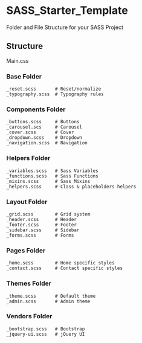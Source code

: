 # SASS_Starter_Template
Folder and File Structure for your SASS Project



## Structure

Main.css

### Base Folder

	_reset.scss       # Reset/normalize
	_typography.scss  # Typography rules 


### Components Folder

	_buttons.scss     # Buttons
	_carousel.scs     # Carousel 
	_cover.scss       # Cover 
	_dropdown.scss    # Dropdown
	_navigation.scss  # Navigation

### Helpers Folder

	_variables.scss   # Sass Variables 
	_functions.scss   # Sass Functions 
	_mixins.scss      # Sass Mixins 
	_helpers.scss     # Class & placeholders helpers 


### Layout Folder

	_grid.scss        # Grid system 
	_header.scss      # Header 
	_footer.scss      # Footer 
	_sidebar.scss     # Sidebar 
	_forms.scss       # Forms 



### Pages Folder

	_home.scss        # Home specific styles 
	_contact.scss     # Contact specific styles


### Themes Folder

	_theme.scss       # Default theme 
	_admin.scss       # Admin theme 


### Vendors Folder

	_bootstrap.scss   # Bootstrap 
	_jquery-ui.scss   # jQuery UI 
 


















